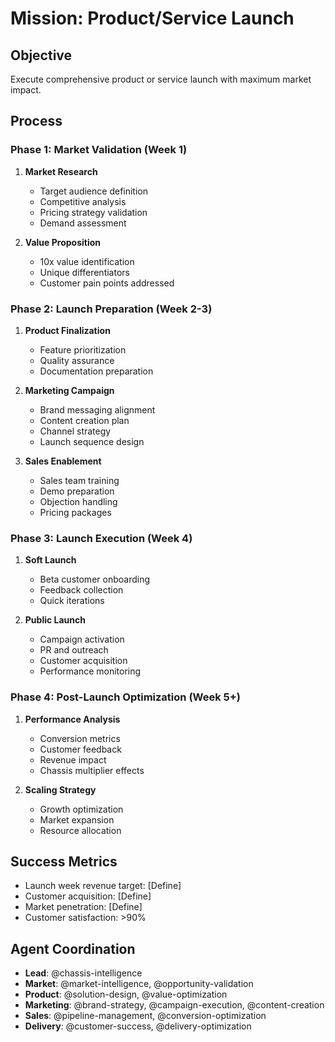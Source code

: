 # Mission: Product/Service Launch

## Objective
Execute comprehensive product or service launch with maximum market impact.

## Process

### Phase 1: Market Validation (Week 1)
1. **Market Research**
   - Target audience definition
   - Competitive analysis
   - Pricing strategy validation
   - Demand assessment

2. **Value Proposition**
   - 10x value identification
   - Unique differentiators
   - Customer pain points addressed

### Phase 2: Launch Preparation (Week 2-3)
1. **Product Finalization**
   - Feature prioritization
   - Quality assurance
   - Documentation preparation

2. **Marketing Campaign**
   - Brand messaging alignment
   - Content creation plan
   - Channel strategy
   - Launch sequence design

3. **Sales Enablement**
   - Sales team training
   - Demo preparation
   - Objection handling
   - Pricing packages

### Phase 3: Launch Execution (Week 4)
1. **Soft Launch**
   - Beta customer onboarding
   - Feedback collection
   - Quick iterations

2. **Public Launch**
   - Campaign activation
   - PR and outreach
   - Customer acquisition
   - Performance monitoring

### Phase 4: Post-Launch Optimization (Week 5+)
1. **Performance Analysis**
   - Conversion metrics
   - Customer feedback
   - Revenue impact
   - Chassis multiplier effects

2. **Scaling Strategy**
   - Growth optimization
   - Market expansion
   - Resource allocation

## Success Metrics
- Launch week revenue target: [Define]
- Customer acquisition: [Define]
- Market penetration: [Define]
- Customer satisfaction: >90%

## Agent Coordination
- **Lead**: @chassis-intelligence
- **Market**: @market-intelligence, @opportunity-validation
- **Product**: @solution-design, @value-optimization
- **Marketing**: @brand-strategy, @campaign-execution, @content-creation
- **Sales**: @pipeline-management, @conversion-optimization
- **Delivery**: @customer-success, @delivery-optimization